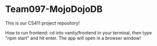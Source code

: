# Team097-MojoDojoDB
This is our CS411 project repository!

How to run frontend: cd into vanity/frontend in your terminal, then type "npm start" and hit enter. The app will open in a browser window!
